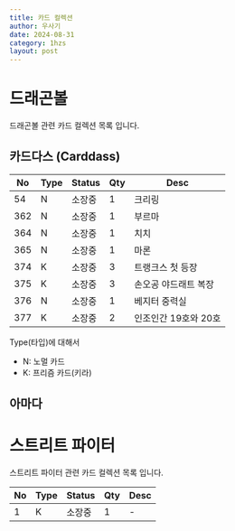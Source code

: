 ```yaml
---
title: 카드 컬렉션
author: 우사기
date: 2024-08-31
category: 1hzs
layout: post
---
```


# 드래곤볼
드래곤볼 관련 카드 컬렉션 목록 입니다.

## 카드다스 (Carddass)

No|Type|Status|Qty|Desc
-|-|-|-|-
54|N|소장중|1|크리링
362|N|소장중|1|부르마
364|N|소장중|1|치치
365|N|소장중|1|마론
374|K|소장중|3|트랭크스 첫 등장
375|K|소장중|3|손오공 야드래트 복장
376|N|소장중|1|베지터 중력실
377|K|소장중|2|인조인간 19호와 20호

Type(타입)에 대해서
- N: 노멀 카드
- K: 프리즘 카드(키라)

## 아마다


# 스트리트 파이터
스트리트 파이터 관련 카드 컬렉션 목록 입니다.

No|Type|Status|Qty|Desc
-|-|-|-|-
1|K|소장중|1|-
